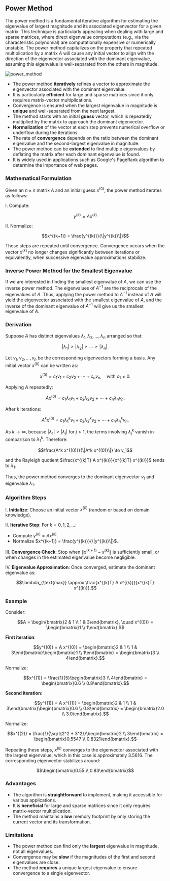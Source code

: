 ## Power Method

The power method is a fundamental iterative algorithm for estimating the eigenvalue of largest magnitude and its associated eigenvector for a given matrix. This technique is particularly appealing when dealing with large and sparse matrices, where direct eigenvalue computations (e.g., via the characteristic polynomial) are computationally expensive or numerically unstable. The power method capitalizes on the property that repeated multiplication by a matrix $A$ will cause any initial vector to align with the direction of the eigenvector associated with the dominant eigenvalue, assuming this eigenvalue is well-separated from the others in magnitude.

![power_method](https://github.com/user-attachments/assets/e48ec2b5-fd18-4886-a4b9-497c73aae0de)

- The power method **iteratively** refines a vector to approximate the eigenvector associated with the dominant eigenvalue.
- It is particularly **efficient** for large and sparse matrices since it only requires matrix-vector multiplications.
- Convergence is ensured when the largest eigenvalue in magnitude is **unique** and well-separated from the next largest.
- The method starts with an initial **guess** vector, which is repeatedly multiplied by the matrix to approach the dominant eigenvector.
- **Normalization** of the vector at each step prevents numerical overflow or underflow during the iterations.
- The rate of **convergence** depends on the ratio between the dominant eigenvalue and the second-largest eigenvalue in magnitude.
- The power method can be **extended** to find multiple eigenvalues by deflating the matrix after each dominant eigenvalue is found.
- It is widely used in applications such as Google's PageRank algorithm to determine the importance of web pages.

### Mathematical Formulation

Given an $n \times n$ matrix $A$ and an initial guess $x^{(0)}$, the power method iterates as follows:

I. Compute:

$$y^{(k)} = A x^{(k)}$$

II. Normalize:

$$x^{(k+1)} = \frac{y^{(k)}}{\|y^{(k)}\|}$$

These steps are repeated until convergence. Convergence occurs when the vector $x^{(k)}$ no longer changes significantly between iterations or equivalently, when successive eigenvalue approximations stabilize.

### Inverse Power Method for the Smallest Eigenvalue

If we are interested in finding the smallest eigenvalue of $A$, we can use the inverse power method. The eigenvalues of $A^{-1}$ are the reciprocals of the eigenvalues of $A$. Thus, applying the power method to $A^{-1}$ instead of $A$ will yield the eigenvector associated with the smallest eigenvalue of $A$, and the inverse of the dominant eigenvalue of $A^{-1}$ will give us the smallest eigenvalue of $A$.

### Derivation

Suppose $A$ has distinct eigenvalues $\lambda_1, \lambda_2, \dots, \lambda_n$ arranged so that:

$$|\lambda_1| > |\lambda_2| \geq \cdots \geq |\lambda_n|.$$

Let $v_1, v_2, \dots, v_n$ be the corresponding eigenvectors forming a basis. Any initial vector $x^{(0)}$ can be written as:

$$x^{(0)} = c_1 v_1 + c_2 v_2 + \cdots + c_n v_n, \quad \text{with } c_1 \neq 0.$$

Applying $A$ repeatedly:

$$A x^{(0)} = c_1 \lambda_1 v_1 + c_2 \lambda_2 v_2 + \cdots + c_n \lambda_n v_n.$$

After $k$ iterations:

$$A^k x^{(0)} = c_1 \lambda_1^k v_1 + c_2 \lambda_2^k v_2 + \cdots + c_n \lambda_n^k v_n.$$

As $k \to \infty$, because $|\lambda_1| > |\lambda_j|$ for $j > 1$, the terms involving $\lambda_j^k$ vanish in comparison to $\lambda_1^k$. Therefore:

$$\frac{A^k x^{(0)}}{\|A^k x^{(0)}\|} \to v_1$$

and the Rayleigh quotient $\frac{x^{(k)T} A x^{(k)}}{x^{(k)T} x^{(k)}}$ tends to $\lambda_1$. 

Thus, the power method converges to the dominant eigenvector $v_1$ and eigenvalue $\lambda_1$.

### Algorithm Steps

I. **Initialize**: Choose an initial vector $x^{(0)}$ (random or based on domain knowledge).

II. **Iterative Step**: For $k=0,1,2,\dots$:

- Compute $y^{(k)} = A x^{(k)}$.
- Normalize $x^{(k+1)} = \frac{y^{(k)}}{\|y^{(k)}\|}$.

III. **Convergence Check**: Stop when $\|x^{(k+1)} - x^{(k)}\|$ is sufficiently small, or when changes in the estimated eigenvalue become negligible.

IV. **Eigenvalue Approximation**: Once converged, estimate the dominant eigenvalue as:

$$\lambda_{\text{max}} \approx \frac{x^{(k)T} A x^{(k)}}{x^{(k)T} x^{(k)}}.$$

### Example

Consider:

$$A = \begin{bmatrix}2 & 1 \\ 1 & 3\end{bmatrix}, \quad x^{(0)} = \begin{bmatrix}1 \\ 1\end{bmatrix}.$$

**First iteration**:

$$y^{(0)} = A x^{(0)} = \begin{bmatrix}2 & 1 \\ 1 & 3\end{bmatrix}\begin{bmatrix}1 \\ 1\end{bmatrix} = \begin{bmatrix}3 \\ 4\end{bmatrix}.$$

Normalize:

$$x^{(1)} = \frac{1}{5}\begin{bmatrix}3 \\ 4\end{bmatrix} = \begin{bmatrix}0.6 \\ 0.8\end{bmatrix}.$$

**Second iteration**:

$$y^{(1)} = A x^{(1)} = \begin{bmatrix}2 & 1 \\ 1 & 3\end{bmatrix}\begin{bmatrix}0.6 \\ 0.8\end{bmatrix} = \begin{bmatrix}2.0 \\ 3.0\end{bmatrix}.$$

Normalize:

$$x^{(2)} = \frac{1}{\sqrt{2^2 + 3^2}}\begin{bmatrix}2 \\ 3\end{bmatrix} = \begin{bmatrix}0.5547 \\ 0.8321\end{bmatrix}.$$

Repeating these steps, $x^{(k)}$ converges to the eigenvector associated with the largest eigenvalue, which in this case is approximately 3.5616. The corresponding eigenvector stabilizes around:

$$\begin{bmatrix}0.55 \\ 0.83\end{bmatrix}$$

### Advantages

- The algorithm is **straightforward** to implement, making it accessible for various applications.
- It is **beneficial** for large and sparse matrices since it only requires matrix-vector multiplication.
- The method maintains a **low** memory footprint by only storing the current vector and its transformation.

### Limitations

- The power method can find only the **largest** eigenvalue in magnitude, not all eigenvalues.
- Convergence may be **slow** if the magnitudes of the first and second eigenvalues are close.
- The method **requires** a unique largest eigenvalue to ensure convergence to a single eigenvector.
